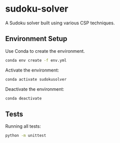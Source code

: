 # sudoku-solver
A Sudoku solver built using various CSP techniques.

## Environment Setup

Use Conda to create the environment.
```bash
conda env create -f env.yml
```

Activate the environment:
```bash
conda activate sudokusolver
```

Deactivate the environment:
```bash
conda deactivate
```

## Tests

Running all tests:
```bash
python -m unittest
```
